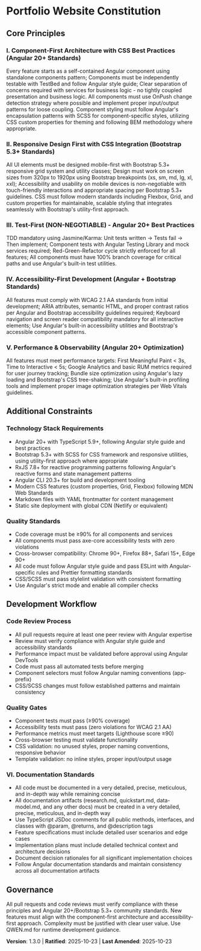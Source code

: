 <!-- 
SYNC IMPACT REPORT:
Version change: 1.2.0 → 1.3.0
Modified principles: I, II (enhanced with Angular 20+ CSS styling standards and Bootstrap 5.3+ specific guidelines)
Added sections: None
Removed sections: None
Templates requiring updates: 
- ✅ .specify/templates/plan-template.md - No changes needed
- ✅ .specify/templates/spec-template.md - No changes needed  
- ✅ .specify/templates/tasks-template.md - No changes needed
- ✅ .specify/templates/commands/*.md - No changes needed
- ✅ Runtime guidance docs - No changes needed
Follow-up TODOs: None
-->

# Portfolio Website Constitution

## Core Principles

### I. Component-First Architecture with CSS Best Practices (Angular 20+ Standards)
Every feature starts as a self-contained Angular component using standalone components pattern; Components must be independently testable with TestBed and follow Angular style guide; Clear separation of concerns required with services for business logic - no tightly coupled presentation and business logic. All components must use OnPush change detection strategy where possible and implement proper input/output patterns for loose coupling. Component styling must follow Angular's encapsulation patterns with SCSS for component-specific styles, utilizing CSS custom properties for theming and following BEM methodology where appropriate.

### II. Responsive Design First with CSS Integration (Bootstrap 5.3+ Standards)
All UI elements must be designed mobile-first with Bootstrap 5.3+ responsive grid system and utility classes; Design must work on screen sizes from 320px to 1920px using Bootstrap breakpoints (xs, sm, md, lg, xl, xxl); Accessibility and usability on mobile devices is non-negotiable with touch-friendly interactions and appropriate spacing per Bootstrap 5.3+ guidelines. CSS must follow modern standards including Flexbox, Grid, and custom properties for maintainable, scalable styling that integrates seamlessly with Bootstrap's utility-first approach.

### III. Test-First (NON-NEGOTIABLE) - Angular 20+ Best Practices
TDD mandatory using Jasmine/Karma: Unit tests written → Tests fail → Then implement; Component tests with Angular Testing Library and mock services required; Red-Green-Refactor cycle strictly enforced for all features; All components must have 100% branch coverage for critical paths and use Angular's built-in test utilities.

### IV. Accessibility-First Development (Angular + Bootstrap Standards)
All features must comply with WCAG 2.1 AA standards from initial development; ARIA attributes, semantic HTML, and proper contrast ratios per Angular and Bootstrap accessibility guidelines required; Keyboard navigation and screen reader compatibility mandatory for all interactive elements; Use Angular's built-in accessibility utilities and Bootstrap's accessible component patterns.

### V. Performance & Observability (Angular 20+ Optimization)
All features must meet performance targets: First Meaningful Paint < 3s, Time to Interactive < 5s; Google Analytics and basic RUM metrics required for user journey tracking; Bundle size optimization using Angular's lazy loading and Bootstrap's CSS tree-shaking; Use Angular's built-in profiling tools and implement proper image optimization strategies per Web Vitals guidelines.

## Additional Constraints

### Technology Stack Requirements
- Angular 20+ with TypeScript 5.9+, following Angular style guide and best practices
- Bootstrap 5.3+ with SCSS for CSS framework and responsive utilities, using utility-first approach where appropriate
- RxJS 7.8+ for reactive programming patterns following Angular's reactive forms and state management patterns
- Angular CLI 20.3+ for build and development tooling
- Modern CSS features (custom properties, Grid, Flexbox) following MDN Web Standards
- Markdown files with YAML frontmatter for content management
- Static site deployment with global CDN (Netlify or equivalent)

### Quality Standards
- Code coverage must be ≥90% for all components and services
- All components must pass axe-core accessibility tests with zero violations
- Cross-browser compatibility: Chrome 90+, Firefox 88+, Safari 15+, Edge 90+
- All code must follow Angular style guide and pass ESLint with Angular-specific rules and Prettier formatting standards
- CSS/SCSS must pass stylelint validation with consistent formatting
- Use Angular's strict mode and enable all compiler checks

## Development Workflow

### Code Review Process
- All pull requests require at least one peer review with Angular expertise
- Review must verify compliance with Angular style guide and accessibility standards
- Performance impact must be validated before approval using Angular DevTools
- Code must pass all automated tests before merging
- Component selectors must follow Angular naming conventions (app-prefix)
- CSS/SCSS changes must follow established patterns and maintain consistency

### Quality Gates
- Component tests must pass (≥90% coverage)
- Accessibility tests must pass (zero violations for WCAG 2.1 AA)
- Performance metrics must meet targets (Lighthouse score ≥90)
- Cross-browser testing must validate functionality
- CSS validation: no unused styles, proper naming conventions, responsive behavior
- Template validation: no inline styles, proper input/output usage

### VI. Documentation Standards
- All code must be documented in a very detailed, precise, meticulous, and in-depth way while remaining concise
- All documentation artifacts (research.md, quickstart.md, data-model.md, and any other docs) must be created in a very detailed, precise, meticulous, and in-depth way
- Use TypeScript JSDoc comments for all public methods, interfaces, and classes with @param, @returns, and @description tags
- Feature specifications must include detailed user scenarios and edge cases
- Implementation plans must include detailed technical context and architecture decisions
- Document decision rationales for all significant implementation choices
- Follow Angular documentation standards and maintain consistency across all documentation artifacts

## Governance

All pull requests and code reviews must verify compliance with these principles and Angular 20+/Bootstrap 5.3+ community standards. New features must align with the component-first architecture and accessibility-first approach. Complexity must be justified with clear user value. Use QWEN.md for runtime development guidance.

**Version**: 1.3.0 | **Ratified**: 2025-10-23 | **Last Amended**: 2025-10-23